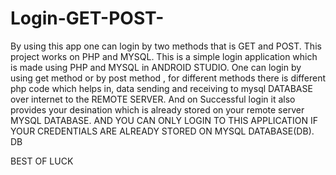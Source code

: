 # Login-GET-POST-
By using this app one can login by two methods that is GET and POST. This project works on PHP and MYSQL.
This is a simple login application which is made using PHP and MYSQL in ANDROID STUDIO.
One can login by using get method or  by post method , 
for different methods there is different php code which helps in,
data sending and receiving to mysql DATABASE over internet to the REMOTE SERVER.
And on Successful login it also provides your desination which is already stored on  your remote server MYSQL DATABASE.
AND YOU CAN ONLY LOGIN TO THIS APPLICATION IF YOUR CREDENTIALS ARE ALREADY STORED ON MYSQL DATABASE(DB). DB 

BEST OF LUCK
